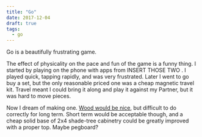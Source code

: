 ```yaml
---
title: "Go"
date: 2017-12-04
draft: true
tags:
  - go
---
```


Go is a beautifully frustrating game.

The effect of physicality on the pace and fun of the game is a funny
thing. I started by playing on the phone with apps from 
INSERT THOSE TWO
. I played quick, tapping rapidly, and was very frustrated.
Later I went to go buy a set, but the only reasonable priced one
was a cheap magnetic travel kit. Travel meant I could bring it along
and play it against my Partner, but it was hard to move pieces.

Now I dream of making one. 
[Wood would be nice](http://www.kiseido.com/go_equipment.htm), 
but difficult to do
correctly for long term. Short term would be acceptable though, and
a cheap solid base of 2x4 shade-tree cabinetry could be greatly
improved with a proper top. Maybe pegboard?

